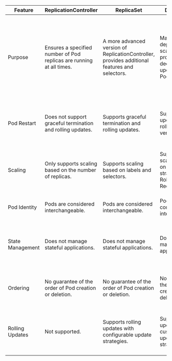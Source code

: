 | Feature          | ReplicationController                     | ReplicaSet                               | Deployment                                | StatefulSet                               | DaemonSet                                 |
|------------------|-------------------------------------------|------------------------------------------|-------------------------------------------|-------------------------------------------|-------------------------------------------|
| Purpose          | Ensures a specified number of Pod replicas are running at all times. | A more advanced version of ReplicationController, provides additional features and selectors. | Manages the deployment and scaling of Pods, provides declarative updates to Pods. | Manages the deployment and scaling of stateful applications. Provides guarantees about the ordering and uniqueness of Pods. | Ensures that a copy of a Pod runs on each node in the cluster. |
| Pod Restart      | Does not support graceful termination and rolling updates. | Supports graceful termination and rolling updates. | Supports rolling updates, rollback, and versioning. | Supports rolling updates with ordered Pod creation and deletion. | Supports rolling updates and automatic node assignment. |
| Scaling          | Only supports scaling based on the number of replicas. | Supports scaling based on labels and selectors. | Supports scaling based on declared strategies (e.g., RollingUpdate, Recreate). | Supports scaling based on defined replicas and ordinal indexes. | Scales to exactly one Pod per node in the cluster. |
| Pod Identity     | Pods are considered interchangeable. | Pods are considered interchangeable. | Pods are considered interchangeable. | Each Pod has a stable, unique identifier. | Each Pod has a stable, unique identifier. |
| State Management | Does not manage stateful applications. | Does not manage stateful applications. | Does not manage stateful applications. | Specifically designed for managing stateful applications with unique identities. | Does not manage stateful applications. |
| Ordering         | No guarantee of the order of Pod creation or deletion. | No guarantee of the order of Pod creation or deletion. | No guarantee of the order of Pod creation or deletion. | Ensures ordered creation, deletion, and scaling of Pods. | No guarantee of the order of Pod creation or deletion. |
| Rolling Updates  | Not supported.                             | Supports rolling updates with configurable update strategies. | Supports rolling updates with customizable update strategies. | Supports rolling updates with ordered Pod creation and deletion. | Supports rolling updates with node-by-node updates. |